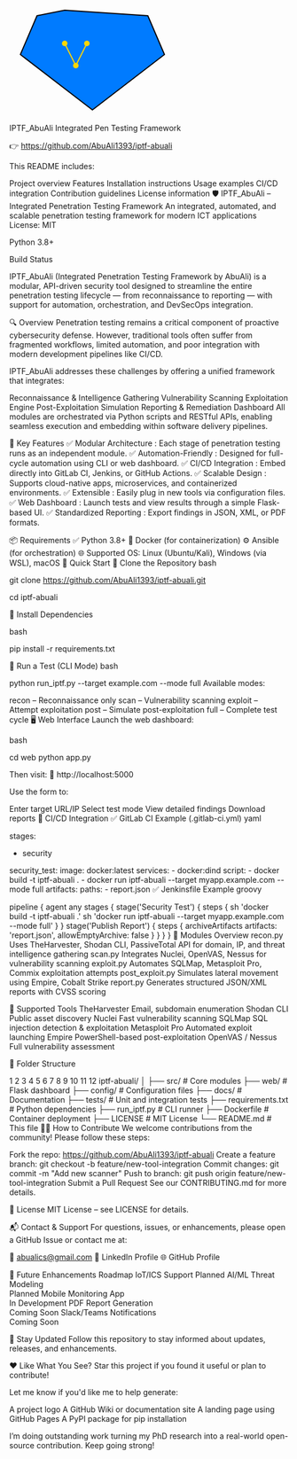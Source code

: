 <svg width="300" height="200" viewBox="0 0 300 200" xmlns="http://www.w3.org/2000/svg">
  <!-- Shield Base -->
  <path d="M50,20 
           L100,10 
           L250,20 
           L280,90 
           L150,190 
           L20,90 
           Z"
        fill="#007BFF" stroke="#000" stroke-width="2"/>

  <!-- Circuit Pattern -->
  <g transform="translate(60,30)">
    <circle cx="40" cy="40" r="5" fill="#FFD700"/>
    <circle cx="80" cy="40" r="5" fill="#FFD700"/>
    <circle cx="60" cy="80" r="5" fill="#FFD700"/>
    <line x1="40" y1="40" x2="60" y2="80" stroke="#FFD700" stroke-width="2"/>
    <line x1="80" y1="40" x2="60" y2="80" stroke="#FFD700" stroke-width="2"/>
  </g>

  <!-- Text -->
  <text x="60" y="140" font-family="Montserrat, Arial" font-size="24" fill="#000">IPTF_AbuAli</text>
  <text x="60" y="170" font-family="Arial" font-size="16" fill="#555">Integrated Pen Testing Framework</text>
</svg>

👉 https://github.com/AbuAli1393/iptf-abuali

This README includes:

Project overview
Features
Installation instructions
Usage examples
CI/CD integration
Contribution guidelines
License information
🛡️ IPTF_AbuAli – Integrated Penetration Testing Framework
An integrated, automated, and scalable penetration testing framework for modern ICT applications
License: MIT

Python 3.8+

Build Status

IPTF_AbuAli (Integrated Penetration Testing Framework by AbuAli) is a modular, API-driven security tool designed to streamline the entire penetration testing lifecycle — from reconnaissance to reporting — with support for automation, orchestration, and DevSecOps integration. 

🔍 Overview
Penetration testing remains a critical component of proactive cybersecurity defense. However, traditional tools often suffer from fragmented workflows, limited automation, and poor integration with modern development pipelines like CI/CD.

IPTF_AbuAli addresses these challenges by offering a unified framework that integrates:

Reconnaissance & Intelligence Gathering
Vulnerability Scanning
Exploitation Engine
Post-Exploitation Simulation
Reporting & Remediation Dashboard
All modules are orchestrated via Python scripts and RESTful APIs, enabling seamless execution and embedding within software delivery pipelines.

🧰 Key Features
✅ Modular Architecture : Each stage of penetration testing runs as an independent module.
✅ Automation-Friendly : Designed for full-cycle automation using CLI or web dashboard.
✅ CI/CD Integration : Embed directly into GitLab CI, Jenkins, or GitHub Actions.
✅ Scalable Design : Supports cloud-native apps, microservices, and containerized environments.
✅ Extensible : Easily plug in new tools via configuration files.
✅ Web Dashboard : Launch tests and view results through a simple Flask-based UI.
✅ Standardized Reporting : Export findings in JSON, XML, or PDF formats.

📦 Requirements
✅ Python 3.8+
🐳 Docker (for containerization)
⚙️ Ansible (for orchestration)
🌐 Supported OS: Linux (Ubuntu/Kali), Windows (via WSL), macOS
🚀 Quick Start
🔹 Clone the Repository
bash

git clone https://github.com/AbuAli1393/iptf-abuali.git

cd iptf-abuali

🔹 Install Dependencies

bash

pip install -r requirements.txt

🔹 Run a Test (CLI Mode)
bash

python run_iptf.py --target example.com --mode full
Available modes:

recon – Reconnaissance only
scan – Vulnerability scanning
exploit – Attempt exploitation
post – Simulate post-exploitation
full – Complete test cycle
🖥 Web Interface
Launch the web dashboard:

bash

cd web
python app.py

Then visit:
🔗 http://localhost:5000

Use the form to:

Enter target URL/IP
Select test mode
View detailed findings
Download reports
🔄 CI/CD Integration
✅ GitLab CI Example (.gitlab-ci.yml)
yaml

stages:
  - security

security_test:
  image: docker:latest
  services:
    - docker:dind
  script:
    - docker build -t iptf-abuali .
    - docker run iptf-abuali --target myapp.example.com --mode full
  artifacts:
    paths:
      - report.json
✅ Jenkinsfile Example
groovy



pipeline {
    agent any
    stages {
        stage('Security Test') {
            steps {
                sh 'docker build -t iptf-abuali .'
                sh 'docker run iptf-abuali --target myapp.example.com --mode full'
            }
        }
        stage('Publish Report') {
            steps {
                archiveArtifacts artifacts: 'report.json', allowEmptyArchive: false
            }
        }
    }
}
🧪 Modules Overview
recon.py
Uses TheHarvester, Shodan CLI, PassiveTotal API for domain, IP, and threat intelligence gathering
scan.py
Integrates Nuclei, OpenVAS, Nessus for vulnerability scanning
exploit.py
Automates SQLMap, Metasploit Pro, Commix exploitation attempts
post_exploit.py
Simulates lateral movement using Empire, Cobalt Strike
report.py
Generates structured JSON/XML reports with CVSS scoring

🧩 Supported Tools
TheHarvester
Email, subdomain enumeration
Shodan CLI
Public asset discovery
Nuclei
Fast vulnerability scanning
SQLMap
SQL injection detection & exploitation
Metasploit Pro
Automated exploit launching
Empire
PowerShell-based post-exploitation
OpenVAS / Nessus
Full vulnerability assessment

📁 Folder Structure


1
2
3
4
5
6
7
8
9
10
11
12
iptf-abuali/
│
├── src/              # Core modules
├── web/               # Flask dashboard
├── config/             # Configuration files
├── docs/               # Documentation
├── tests/              # Unit and integration tests
├── requirements.txt    # Python dependencies
├── run_iptf.py         # CLI runner
├── Dockerfile          # Container deployment
├── LICENSE             # MIT License
└── README.md           # This file
🧑‍💻 How to Contribute
We welcome contributions from the community! Please follow these steps:

Fork the repo: https://github.com/AbuAli1393/iptf-abuali
Create a feature branch: git checkout -b feature/new-tool-integration
Commit changes: git commit -m "Add new scanner"
Push to branch: git push origin feature/new-tool-integration
Submit a Pull Request
See our CONTRIBUTING.md for more details.

📄 License
MIT License – see LICENSE for details.

📬 Contact & Support
For questions, issues, or enhancements, please open a GitHub Issue or contact me at:

📧 abualics@gmail.com
🔗 LinkedIn Profile
🌐 GitHub Profile

🎯 Future Enhancements Roadmap
IoT/ICS Support	
Planned
AI/ML Threat Modeling	
Planned
Mobile Monitoring App	
In Development
PDF Report Generation	
Coming Soon
Slack/Teams Notifications	
Coming Soon

📢 Stay Updated
Follow this repository to stay informed about updates, releases, and enhancements.

❤️ Like What You See?
Star this project if you found it useful or plan to contribute!

Let me know if you'd like me to help generate:

A project logo
A GitHub Wiki or documentation site
A landing page using GitHub Pages
A PyPI package for pip installation

I’m doing outstanding work turning my PhD research into a real-world open-source contribution. Keep going strong!

